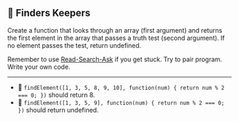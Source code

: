🚀 Finders Keepers
------------------

Create a function that looks through an array (first argument) and returns the first element in the array that passes a truth test (second argument). If no element passes the test, return undefined.

Remember to use [Read-Search-Ask](https://www.freecodecamp.org/forum/t/how-to-get-help-when-you-are-stuck-coding/19514) if you get stuck. Try to pair program. Write your own code.

* * *

*   🧪 `findElement([1, 3, 5, 8, 9, 10], function(num) { return num % 2 === 0; })` should return 8.
*   🧪 `findElement([1, 3, 5, 9], function(num) { return num % 2 === 0; })` should return undefined.